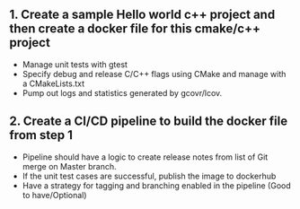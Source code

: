 
## 1. Create a sample Hello world c++ project and then create a docker file for this cmake/c++ project

- Manage unit tests with gtest 
- Specify debug and release C/C++ flags using CMake and manage with a CMakeLists.txt 
- Pump out logs and statistics generated by gcovr/lcov. 
 

## 2. Create a CI/CD pipeline to build the docker file from step 1

- Pipeline should have a logic to create release notes from list of Git merge on Master branch. 
- If the unit test cases are successful, publish the image to dockerhub  
- Have a strategy for tagging and branching enabled in the pipeline (Good to have/Optional)

